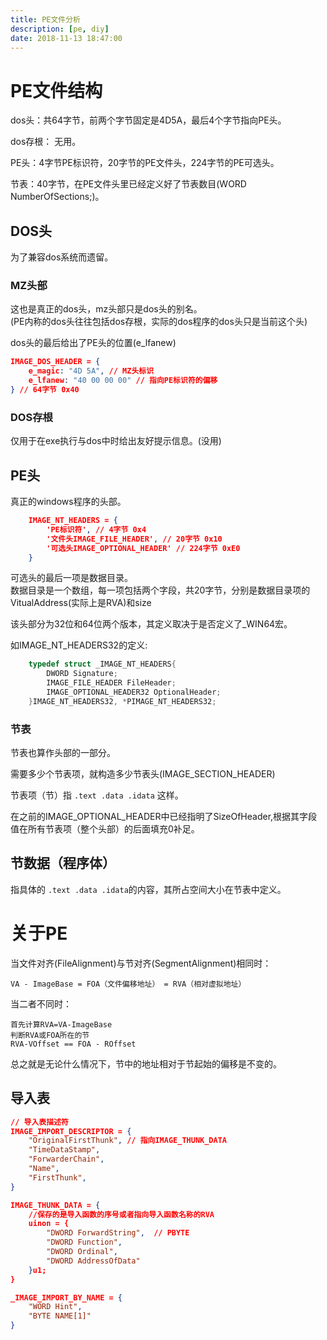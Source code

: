```yaml
---
title: PE文件分析
description: [pe, diy]
date: 2018-11-13 18:47:00
---
```


# PE文件结构

dos头：共64字节，前两个字节固定是4D5A，最后4个字节指向PE头。

dos存根： 无用。

PE头：4字节PE标识符，20字节的PE文件头，224字节的PE可选头。

节表：40字节，在PE文件头里已经定义好了节表数目(WORD NumberOfSections;)。

## DOS头

为了兼容dos系统而遗留。

### MZ头部

这也是真正的dos头，mz头部只是dos头的别名。  
(PE内称的dos头往往包括dos存根，实际的dos程序的dos头只是当前这个头)  

dos头的最后给出了PE头的位置(e_lfanew)

```json
IMAGE_DOS_HEADER = {
    e_magic: "4D 5A", // MZ头标识
    e_lfanew: "40 00 00 00" // 指向PE标识符的偏移
} // 64字节 0x40
```

### DOS存根

仅用于在exe执行与dos中时给出友好提示信息。(没用)

## PE头

真正的windows程序的头部。

```json
    IMAGE_NT_HEADERS = {
        'PE标识符', // 4字节 0x4
        '文件头IMAGE_FILE_HEADER', // 20字节 0x10
        '可选头IMAGE_OPTIONAL_HEADER' // 224字节 0xE0
    }
```

可选头的最后一项是数据目录。  
数据目录是一个数组，每一项包括两个字段，共20字节，分别是数据目录项的VitualAddress(实际上是RVA)和size

该头部分为32位和64位两个版本，其定义取决于是否定义了_WIN64宏。
  
如IMAGE_NT_HEADERS32的定义:

```c
    typedef struct _IMAGE_NT_HEADERS{
        DWORD Signature;
        IMAGE_FILE_HEADER FileHeader;
        IMAGE_OPTIONAL_HEADER32 OptionalHeader;
    }IMAGE_NT_HEADERS32, *PIMAGE_NT_HEADERS32;
```

### 节表

节表也算作头部的一部分。

需要多少个节表项，就构造多少节表头(IMAGE_SECTION_HEADER)  

节表项（节）指 ```.text .data .idata``` 这样。

在之前的IMAGE_OPTIONAL_HEADER中已经指明了SizeOfHeader,根据其字段值在所有节表项（整个头部）的后面填充0补足。

## 节数据（程序体）

指具体的 ```.text .data .idata```的内容，其所占空间大小在节表中定义。

# 关于PE

当文件对齐(FileAlignment)与节对齐(SegmentAlignment)相同时：

    VA - ImageBase = FOA（文件偏移地址） = RVA（相对虚拟地址）

当二者不同时：

    首先计算RVA=VA-ImageBase
    判断RVA或FOA所在的节
    RVA-VOffset == FOA - ROffset

总之就是无论什么情况下，节中的地址相对于节起始的偏移是不变的。

## 导入表

```json
// 导入表描述符
IMAGE_IMPORT_DESCRIPTOR = {
    "OriginalFirstThunk", // 指向IMAGE_THUNK_DATA
    "TimeDataStamp",
    "ForwarderChain",
    "Name",
    "FirstThunk",
}

IMAGE_THUNK_DATA = {
    //保存的是导入函数的序号或者指向导入函数名称的RVA
    uinon = {
        "DWORD ForwardString",  // PBYTE
        "DWORD Function",
        "DWORD Ordinal",
        "DWORD AddressOfData"
    }u1;
}

_IMAGE_IMPORT_BY_NAME = {
    "WORD Hint",
    "BYTE NAME[1]"
}
```
